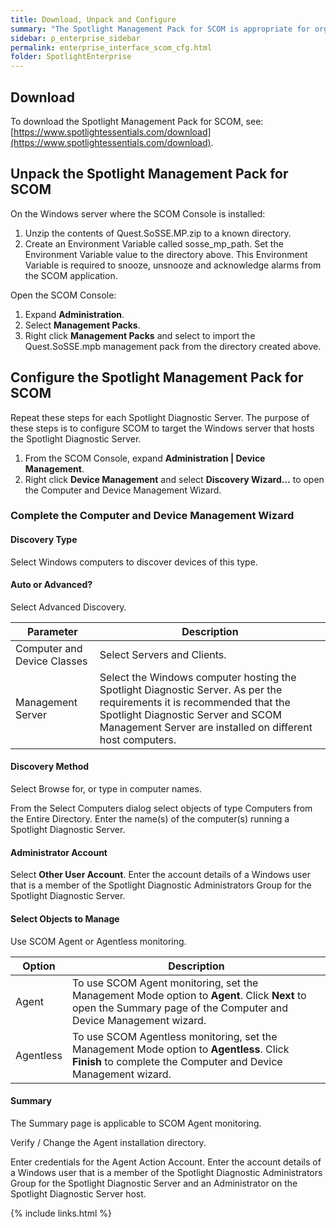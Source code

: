 ```yaml
---
title: Download, Unpack and Configure
summary: "The Spotlight Management Pack for SCOM is appropriate for organizations that use SCOM (System Center Operations Manager) as their centralized monitoring system and wish to use Spotlight as their tool of choice for SQL Server monitoring."
sidebar: p_enterprise_sidebar
permalink: enterprise_interface_scom_cfg.html
folder: SpotlightEnterprise
---
```




## Download
To download the Spotlight Management Pack for SCOM, see: [https://www.spotlightessentials.com/download](https://www.spotlightessentials.com/download).


## Unpack the Spotlight Management Pack for SCOM
On the Windows server where the SCOM Console is installed:

1. Unzip the contents of Quest.SoSSE.MP.zip to a known directory.
2. Create an Environment Variable called sosse_mp_path. Set the Environment Variable value to the directory above. This Environment Variable is required to snooze, unsnooze and acknowledge alarms from the SCOM application.

Open the SCOM Console:
1. Expand **Administration**.
2. Select **Management Packs**.
3. Right click **Management Packs** and select to import the Quest.SoSSE.mpb management pack from the directory created above.

## Configure the Spotlight Management Pack for SCOM

Repeat these steps for each Spotlight Diagnostic Server. The purpose of these steps is to configure SCOM to target the Windows server that hosts the Spotlight Diagnostic Server.

1. From the SCOM Console, expand **Administration \| Device Management**.
2. Right click **Device Management** and select **Discovery Wizard…** to open the Computer and Device Management Wizard.

### Complete the Computer and Device Management Wizard

#### Discovery Type
Select Windows computers to discover devices of this type.

#### Auto or Advanced?

Select Advanced Discovery.

Parameter | Description
----------|------------
Computer and Device Classes | Select Servers and Clients.
Management Server | Select the Windows computer hosting the Spotlight Diagnostic Server. As per the requirements it is recommended that the Spotlight Diagnostic Server and SCOM Management Server are installed on different host computers.

#### Discovery Method
Select Browse for, or type in computer names.

From the Select Computers dialog select objects of type Computers from the Entire Directory. Enter the name(s) of the computer(s) running a Spotlight Diagnostic Server.

#### Administrator Account
Select **Other User Account**. Enter the account details of a Windows user that is a member of the Spotlight Diagnostic Administrators Group for the Spotlight Diagnostic Server.

#### Select Objects to Manage
Use SCOM Agent or Agentless monitoring.

Option | Description
-------|------------
Agent | To use SCOM Agent monitoring, set the Management Mode option to **Agent**. Click **Next** to open the Summary page of the Computer and Device Management wizard.
Agentless | To use SCOM Agentless monitoring, set the Management Mode option to **Agentless**. Click **Finish** to complete the Computer and Device Management wizard.

#### Summary

The Summary page is applicable to SCOM Agent monitoring.

Verify / Change the Agent installation directory.

Enter credentials for the Agent Action Account. Enter the account details of a Windows user that is a member of the Spotlight Diagnostic Administrators Group for the Spotlight Diagnostic Server and an Administrator on the Spotlight Diagnostic Server host.


{% include links.html %}
